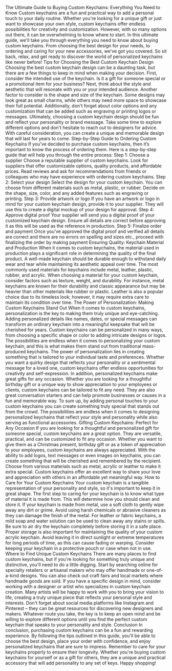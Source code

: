 The Ultimate Guide to Buying Custom Keychains: Everything You Need to Know
Custom keychains are a fun and practical way to add a personal touch to your daily routine. Whether you're looking for a unique gift or just want to showcase your own style, custom keychains offer endless possibilities for creativity and customization. However, with so many options out there, it can be overwhelming to know where to start. In this ultimate guide, we'll take you through everything you need to know about buying custom keychains. From choosing the best design for your needs, to ordering and caring for your new accessories, we've got you covered. So sit back, relax, and get ready to discover the world of personalized keychains like never before!
Tips for Choosing the Best Custom Keychain Design
Choosing the best custom keychain design can be a daunting task, but there are a few things to keep in mind when making your decision. First, consider the intended use of the keychain. Is it a gift for someone special or a promotional item for your business? Next, think about the style and aesthetic that will resonate with you or your intended audience.
Another factor to consider is the shape and size of the keychain. Some designs may look great as small charms, while others may need more space to showcase their full potential. Additionally, don't forget about color options and any customization that can be added such as engraving or printing logos or messages.
Ultimately, choosing a custom keychain design should be fun and reflect your personality or brand message. Take some time to explore different options and don't hesitate to reach out to designers for advice. With careful consideration, you can create a unique and memorable design that will last for years to come.
Step-by-Step Guide to Ordering Custom Keychains
If you’ve decided to purchase custom keychains, then it’s important to know the process of ordering them. Here is a step-by-step guide that will help you through the entire process:
Step 1: Choose a supplier
Choose a reputable supplier of custom keychains. Look for suppliers that offer customizable options, quality products, and affordable prices. Read reviews and ask for recommendations from friends or colleagues who may have experience with ordering custom keychains.
Step 2: Select your design
Select the design for your custom keychain. You can choose from different materials such as metal, plastic, or rubber. Decide on the shape, size, color, and any added features such as engraving or printing.
Step 3: Provide artwork or logo
If you have an artwork or logo in mind for your custom keychain design, provide it to your supplier. They will use this to create a digital mockup of your design for approval.
Step 4: Approve digital proof
Your supplier will send you a digital proof of your customized keychain design. Ensure all details are correct before approving it as this will be used as the reference in production.
Step 5: Finalize order and payment
Once you’ve approved the digital proof and verified all details are correct and there are no errors on spelling and sizes etc., proceed with finalizing the order by making payment
Ensuring Quality: Keychain Material and Production
When it comes to custom keychains, the material used in production plays a significant role in determining the quality of the final product. A well-made keychain should be durable enough to withstand daily wear and tear while maintaining its aesthetic appeal over time. The most commonly used materials for keychains include metal, leather, plastic, rubber, and acrylic.
When choosing a material for your custom keychain, consider factors such as texture, weight, and durability. For instance, metal keychains are known for their durability and classic appearance but may be heavier than other materials like rubber or plastic. Leather is also a popular choice due to its timeless look; however, it may require extra care to maintain its condition over time.
The Power of Personalization: Making Custom Keychains Stand Out
When it comes to custom keychains, personalization is the key to making them truly unique and eye-catching. Adding personalized details like names, dates, or special messages can transform an ordinary keychain into a meaningful keepsake that will be cherished for years.
Custom keychains can be personalized in many ways, from choosing a specific shape or color to adding intricate designs or logos. The possibilities are endless when it comes to personalizing your custom keychain, and this is what makes them stand out from traditional mass-produced keychains.
The power of personalization lies in creating something that is tailored to your individual taste and preferences. Whether you want a quirky design that reflects your personality or a sentimental message for a loved one, custom keychains offer endless opportunities for creativity and self-expression.
In addition, personalized keychains make great gifts for any occasion. Whether you are looking for a thoughtful birthday gift or a unique way to show appreciation to your employees or clients, custom keychains can be tailored to fit any need. They are also great conversation starters and can help promote businesses or causes in a fun and memorable way.
To sum up, by adding personal touches to your custom keychains you can create something truly special that stands out from the crowd. The possibilities are endless when it comes to designing personalized keychains that reflect your style and personality while also serving as functional accessories.
Gifting Custom Keychains: Perfect for Any Occasion
If you are looking for a thoughtful and personalized gift for someone special, custom keychains are a great option. They are versatile, practical, and can be customized to fit any occasion. Whether you want to give them as a Christmas present, birthday gift or as a token of appreciation to your employees, custom keychains are always appreciated.
With the ability to add logos, text messages or even images on keychains, you can create something that will be cherished and remembered by the recipient. Choose from various materials such as metal, acrylic or leather to make it extra special. Custom keychains offer an excellent way to share your love and appreciation with others in an affordable yet meaningful way.
How to Care for Your Custom Keychains
Your custom keychain is a tangible representation of your personality and style, so it's important to keep it in great shape. The first step to caring for your keychain is to know what type of material it is made from. This will determine how you should clean and store it.
If your keychain is made from metal, use a soft cloth to gently wipe away any dirt or grime. Avoid using harsh chemicals or abrasive cleaners as they can damage the finish of the metal. For leather or fabric keychains, a mild soap and water solution can be used to clean away any stains or spills. Be sure to air dry the keychain completely before storing it in a safe place.
Proper storage is also important for maintaining the quality of your custom acrylic keychain. Avoid leaving it in direct sunlight or extreme temperatures for long periods of time, as this can cause fading or warping. Consider keeping your keychain in a protective pouch or case when not in use.
Where to Find Unique Custom Keychains
There are many places to find custom keychains, but if you're looking for something truly unique and distinctive, you'll need to do a little digging. Start by searching online for specialty retailers or artisanal makers who may offer handmade or one-of-a-kind designs. You can also check out craft fairs and local markets where handmade goods are sold.
If you have a specific design in mind, consider working with a designer or artist who specializes in custom keychain creation. Many artists will be happy to work with you to bring your vision to life, creating a truly unique piece that reflects your personal style and interests. Don't forget about social media platforms like Instagram and Pinterest – they can be great resources for discovering new designers and makers.
Whatever route you take, the key is to keep an open mind and be willing to explore different options until you find the perfect custom keychain that speaks to your personality and style.
Conclusion
In conclusion, purchasing custom keychains can be a fun and rewarding experience. By following the tips outlined in this guide, you'll be able to choose the best design, place your order with confidence, and enjoy personalized keychains that are sure to impress. Remember to care for your keychains properly to ensure their longevity. Whether you're buying custom keychains for yourself or as a gift for others, they are a unique and practical accessory that will add personality to any set of keys. Happy shopping!
